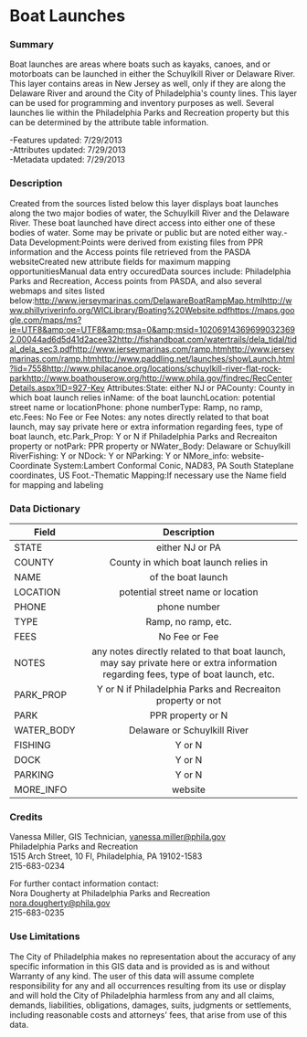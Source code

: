 # Boat Launches

### Summary  

Boat launches are areas where boats such as kayaks, canoes, and or motorboats can be launched in either the Schuylkill River or Delaware River. This layer contains areas in New Jersey as well, only if they are along the Delaware River and around the City of Philadelphia's county lines. This layer can be used for programming and inventory purposes as well. Several launches lie within the Philadelphia Parks and Recreation property but this can be determined by the attribute table information.  
  
-Features updated: 7/29/2013  
-Attributes updated: 7/29/2013  
-Metadata updated: 7/29/2013

### Description  

Created from the sources listed below this layer displays boat launches along the two major bodies of water, the Schuylkill River and the Delaware River. These boat launched have direct access into either one of these bodies of water. Some may be private or public but are noted either way.-Data Development:Points were derived from existing files from PPR information and the Access points file retrieved from the PASDA websiteCreated new attribute fields for maximum mapping opportunitiesManual data entry occuredData sources include: Philadelphia Parks and Recreation, Access points from PASDA, and also several webmaps and sites listed below:http://www.jerseymarinas.com/DelawareBoatRampMap.htmlhttp://www.phillyriverinfo.org/WICLibrary/Boating%20Website.pdfhttps://maps.google.com/maps/ms?ie=UTF8&amp;oe=UTF8&amp;msa=0&amp;msid=102069143696990323692.00044ad6d5d41d2acee32http://fishandboat.com/watertrails/dela_tidal/tidal_dela_sec3.pdfhttp://www.jerseymarinas.com/ramp.htmhttp://www.jerseymarinas.com/ramp.htmhttp://www.paddling.net/launches/showLaunch.html?lid=7558http://www.philacanoe.org/locations/schuylkill-river-flat-rock-parkhttp://www.boathouserow.org/http://www.phila.gov/findrec/RecCenterDetails.aspx?ID=927-Key Attributes:State: either NJ or PACounty: County in which boat launch relies inName: of the boat launchLocation: potential street name or locationPhone: phone numberType: Ramp, no ramp, etc.Fees: No Fee or Fee Notes: any notes directly related to that boat launch, may say private here or extra information regarding fees, type of boat launch, etc.Park_Prop: Y or N if Philadelphia Parks and Recreaiton property or notPark: PPR property or NWater_Body: Delaware or Schuylkill RiverFishing: Y or NDock: Y or NParking: Y or NMore_info: website-Coordinate System:Lambert Conformal Conic, NAD83, PA South Stateplane coordinates, US Foot.-Thematic Mapping:If necessary use the Name field for mapping and labeling  

### Data Dictionary

| Field | Description  
| ----- | :----------:  
| STATE | either NJ or PA
| COUNTY | County in which boat launch relies in 
| NAME | of the boat launch 
| LOCATION | potential street name or location 
| PHONE | phone number 
| TYPE | Ramp, no ramp, etc. 
| FEES | No Fee or Fee  
| NOTES | any notes directly related to that boat launch, may say private here or extra information regarding fees, type of boat launch, etc. 
| PARK_PROP | Y or N if Philadelphia Parks and Recreaiton property or not 
| PARK | PPR property or N 
| WATER_BODY | Delaware or Schuylkill River 
| FISHING | Y or N 
| DOCK | Y or N 
| PARKING | Y or N 
| MORE_INFO | website
 

### Credits  

Vanessa Miller, GIS Technician, vanessa.miller@phila.gov  
Philadelphia Parks and Recreation  
1515 Arch Street, 10 Fl, Philadelphia, PA  19102-1583  
215-683-0234  
  
  
For further contact information contact:   
Nora Dougherty at Philadelphia Parks and Recreation  
nora.dougherty@phila.gov  
215-683-0235

### Use Limitations  

The City of Philadelphia makes no representation about the accuracy of any specific information in this GIS data and is provided as is and without Warranty of any kind. The user of this data will assume complete responsibility for any and all occurrences resulting from its use or display and will hold the City of Philadelphia harmless from any and all claims, demands, liabilities, obligations, damages, suits, judgments or settlements, including reasonable costs and attorneys' fees, that arise from use of this data.
